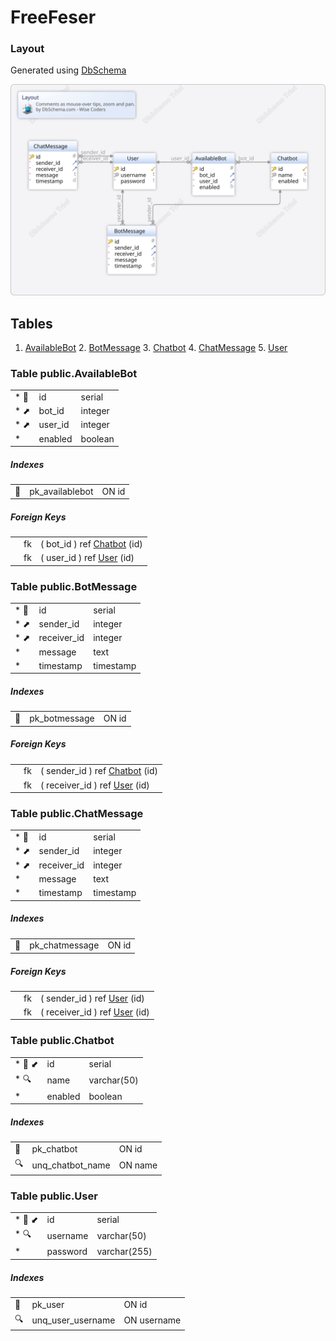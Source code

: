 # FreeFeser

### Layout

Generated using [DbSchema](https://dbschema.com)

![img](images/Layout.svg)

## Tables

1. [AvailableBot](#table-publicavailablebot) 2. [BotMessage](#table-publicbotmessage)
   3. [Chatbot](#table-publicchatbot) 4. [ChatMessage](#table-publicchatmessage)
   5. [User](#table-publicuser)

### Table public.AvailableBot

|             |          |         |
|-------------|----------|---------|
| * &#128273; | id       | serial  |
| * &#11016;  | bot\_id  | integer |
| * &#11016;  | user\_id | integer |
| *           | enabled  | boolean |

##### Indexes

|           |                  |       |
|-----------|------------------|-------|
| &#128273; | pk\_availablebot | ON id |

##### Foreign Keys

|  |    |                                                      |
|--|----|------------------------------------------------------|
|  | fk | ( bot\_id ) ref [Chatbot](#table-publicchatbot) (id) |
|  | fk | ( user\_id ) ref [User](#table-publicuser) (id)      |

### Table public.BotMessage

|             |              |           |
|-------------|--------------|-----------|
| * &#128273; | id           | serial    |
| * &#11016;  | sender\_id   | integer   |
| * &#11016;  | receiver\_id | integer   |
| *           | message      | text      |
| *           | timestamp    | timestamp |

##### Indexes

|           |                |       |
|-----------|----------------|-------|
| &#128273; | pk\_botmessage | ON id |

##### Foreign Keys

|  |    |                                                         |
|--|----|---------------------------------------------------------|
|  | fk | ( sender\_id ) ref [Chatbot](#table-publicchatbot) (id) |
|  | fk | ( receiver\_id ) ref [User](#table-publicuser) (id)     |

### Table public.ChatMessage

|             |              |           |
|-------------|--------------|-----------|
| * &#128273; | id           | serial    |
| * &#11016;  | sender\_id   | integer   |
| * &#11016;  | receiver\_id | integer   |
| *           | message      | text      |
| *           | timestamp    | timestamp |

##### Indexes

|           |                 |       |
|-----------|-----------------|-------|
| &#128273; | pk\_chatmessage | ON id |

##### Foreign Keys

|  |    |                                                     |
|--|----|-----------------------------------------------------|
|  | fk | ( sender\_id ) ref [User](#table-publicuser) (id)   |
|  | fk | ( receiver\_id ) ref [User](#table-publicuser) (id) |

### Table public.Chatbot

|                       |         |             |
|-----------------------|---------|-------------|
| * &#128273;  &#11019; | id      | serial      |
| * &#128269;           | name    | varchar(50) |
| *                     | enabled | boolean     |

##### Indexes

|           |                    |         |
|-----------|--------------------|---------|
| &#128273; | pk\_chatbot        | ON id   |
| &#128269; | unq\_chatbot\_name | ON name |

### Table public.User

|                       |          |              |
|-----------------------|----------|--------------|
| * &#128273;  &#11019; | id       | serial       |
| * &#128269;           | username | varchar(50)  |
| *                     | password | varchar(255) |

##### Indexes

|           |                     |             |
|-----------|---------------------|-------------|
| &#128273; | pk\_user            | ON id       |
| &#128269; | unq\_user\_username | ON username |
